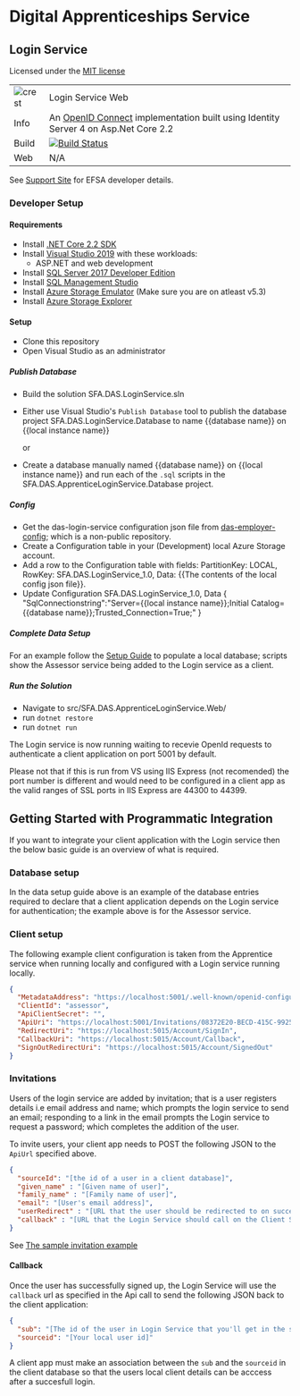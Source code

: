 # Digital Apprenticeships Service

##  Login Service
Licensed under the [MIT license](https://github.com/SkillsFundingAgency/das-login-service/blob/master/LICENSE)

|               |               |
| ------------- | ------------- |
|![crest](https://assets.publishing.service.gov.uk/government/assets/crests/org_crest_27px-916806dcf065e7273830577de490d5c7c42f36ddec83e907efe62086785f24fb.png)|Login Service Web|
| Info | An [OpenID Connect](https://openid.net/connect/) implementation built using Identity Server 4 on Asp.Net Core 2.2 |
| Build | [![Build Status](https://sfa-gov-uk.visualstudio.com/Digital%20Apprenticeship%20Service/_apis/build/status/Endpoint%20Assessment%20Organisation/das-apprentice-login-service?branchName=master)](https://sfa-gov-uk.visualstudio.com/Digital%20Apprenticeship%20Service/_build/latest?definitionId=1496&branchName=master) |
| Web  | N/A  |

See [Support Site](https://skillsfundingagency.atlassian.net/wiki/spaces/NDL/pages/1731559639/Login+Service+-+Developer+Overview) for EFSA developer details.

### Developer Setup

#### Requirements

- Install [.NET Core 2.2 SDK](https://www.microsoft.com/net/download)
- Install [Visual Studio 2019](https://www.visualstudio.com/downloads/) with these workloads:
    - ASP.NET and web development
- Install [SQL Server 2017 Developer Edition](https://go.microsoft.com/fwlink/?linkid=853016)
- Install [SQL Management Studio](https://docs.microsoft.com/en-us/sql/ssms/download-sql-server-management-studio-ssms)
- Install [Azure Storage Emulator](https://go.microsoft.com/fwlink/?linkid=717179&clcid=0x409) (Make sure you are on atleast v5.3)
- Install [Azure Storage Explorer](http://storageexplorer.com/) 

#### Setup

- Clone this repository
- Open Visual Studio as an administrator

##### Publish Database

- Build the solution SFA.DAS.LoginService.sln
- Either use Visual Studio's `Publish Database` tool to publish the database project SFA.DAS.LoginService.Database to name {{database name}} on {{local instance name}}

	or

- Create a database manually named {{database name}} on {{local instance name}} and run each of the `.sql` scripts in the SFA.DAS.ApprenticeLoginService.Database project.

##### Config

- Get the das-login-service configuration json file from [das-employer-config](https://github.com/SkillsFundingAgency/das-employer-config/blob/master/das-apprentice-login-service/SFA.DAS.LoginService.json); which is a non-public repository.
- Create a Configuration table in your (Development) local Azure Storage account.
- Add a row to the Configuration table with fields: PartitionKey: LOCAL, RowKey: SFA.DAS.LoginService_1.0, Data: {{The contents of the local config json file}}.
- Update Configuration SFA.DAS.LoginService_1.0, Data { "SqlConnectionstring":"Server={{local instance name}};Initial Catalog={{database name}};Trusted_Connection=True;" }

##### Complete Data Setup

For an example follow the [Setup Guide]() to populate a local database; scripts show the Assessor service being added to the Login service as a client.

##### Run the Solution

- Navigate to src/SFA.DAS.ApprenticeLoginService.Web/
- run `dotnet restore`
- run `dotnet run`

The Login service is now running waiting to recevie OpenId requests to authenticate a client application on port 5001 by default.

Please not that if this is run from VS using IIS Express (not recomended) the port number is different and would need to be configured in a client app as the valid ranges of SSL ports in IIS Express are 44300 to 44399.

##  Getting Started with Programmatic Integration

If you want to integrate your client application with the Login service then the below basic guide is an overview of what is required.

### Database setup
In the data setup guide above is an example of the database entries required to declare that a client application depends on the Login service for authentication; the example above is for the Assessor service.

### Client setup
The following example client configuration is taken from the Apprentice service when running locally and configured with a Login service running locally.

```json
{
  "MetadataAddress": "https://localhost:5001/.well-known/openid-configuration",
  "ClientId": "assessor",
  "ApiClientSecret": "",
  "ApiUri": "https://localhost:5001/Invitations/08372E20-BECD-415C-9925-4D33DDF67FAF",   <- This GUID needs to be the Id of the record in LoginService.Clients table
  "RedirectUri": "https://localhost:5015/Account/SignIn",
  "CallbackUri": "https://localhost:5015/Account/Callback",
  "SignOutRedirectUri": "https://localhost:5015/Account/SignedOut"
}
  ```

### Invitations

Users of the login service are added by invitation; that is a user registers details i.e email address and name; which prompts the login service to send an email; responding to a link in the email prompts the Login service to request a password; which completes the addition of the user. 

To invite users, your client app needs to POST the following JSON to the `ApiUrl` specified above.  

```json
{
  "sourceId": "[the id of a user in a client database]",
  "given_name" : "[Given name of user]",
  "family_name" : "[Family name of user]",
  "email": "[User's email address]",
  "userRedirect" : "[URL that the user should be redirected to on successful sign up]",
  "callback" : "[URL that the Login Service should call on the Client Service with the User's Id]"
}
```

See [The sample invitation example](https://github.com/SkillsFundingAgency/das-apprentice-login-service/blob/main/src/SFA.DAS.LoginService.Samples.MvcInvitationClient/Controllers/InvitationService.cs)

#### Callback

Once the user has successfully signed up, the Login Service will use the `callback` url as specified in the Api call to send the following JSON back to the client application:

```json
{
  "sub": "[The id of the user in Login Service that you'll get in the sub claim on sign in]",
  "sourceid": "[Your local user id]"
}
```
A client app must make an association between the ``sub`` and the ``sourceid`` in the client database so that the users local client details can be acccess after a succesfull login.
